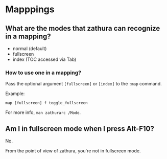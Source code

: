# Mapppings
## What are the modes that zathura can recognize in a mapping?

   - normal (default)
   - fullscreen
   - index (TOC accessed via Tab)

### How to use one in a mapping?

Pass the optional argument `[fullscreen]` or `[index]` to the `:map` command.

Example:

    map [fullscreen] f toggle_fullscreen

For more info, `man zathurarc /Mode`.

##
## Am I in fullscreen mode when I press Alt-F10?

No.

From the point of view of zathura, you're not in fullscreen mode.
